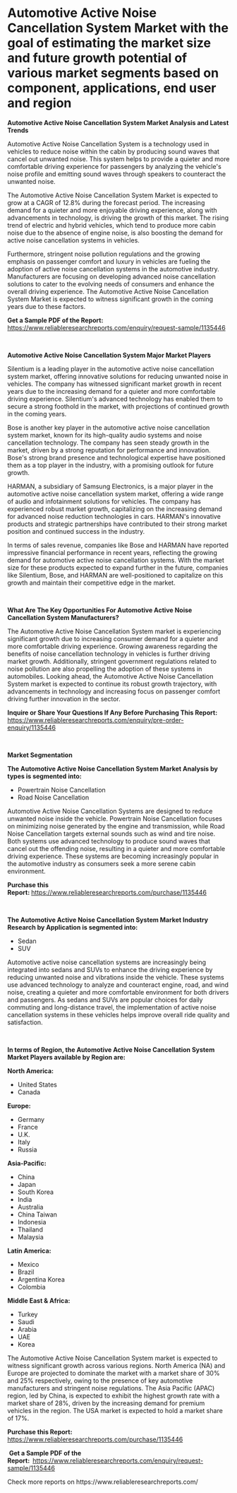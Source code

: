 <p><h1>Automotive Active Noise Cancellation System Market with the goal of estimating the market size and future growth potential of various market segments based on component, applications, end user and region</h1></p><p><strong>Automotive Active Noise Cancellation System Market Analysis and Latest Trends</strong></p>
<p><p>Automotive Active Noise Cancellation System is a technology used in vehicles to reduce noise within the cabin by producing sound waves that cancel out unwanted noise. This system helps to provide a quieter and more comfortable driving experience for passengers by analyzing the vehicle's noise profile and emitting sound waves through speakers to counteract the unwanted noise.</p><p>The Automotive Active Noise Cancellation System Market is expected to grow at a CAGR of 12.8% during the forecast period. The increasing demand for a quieter and more enjoyable driving experience, along with advancements in technology, is driving the growth of this market. The rising trend of electric and hybrid vehicles, which tend to produce more cabin noise due to the absence of engine noise, is also boosting the demand for active noise cancellation systems in vehicles.</p><p>Furthermore, stringent noise pollution regulations and the growing emphasis on passenger comfort and luxury in vehicles are fueling the adoption of active noise cancellation systems in the automotive industry. Manufacturers are focusing on developing advanced noise cancellation solutions to cater to the evolving needs of consumers and enhance the overall driving experience. The Automotive Active Noise Cancellation System Market is expected to witness significant growth in the coming years due to these factors.</p></p>
<p><strong>Get a Sample PDF of the Report:&nbsp;</strong> <a href="https://www.reliableresearchreports.com/enquiry/request-sample/1135446">https://www.reliableresearchreports.com/enquiry/request-sample/1135446</a></p>
<p>&nbsp;</p>
<p><strong>Automotive Active Noise Cancellation System Major Market Players</strong></p>
<p><p>Silentium is a leading player in the automotive active noise cancellation system market, offering innovative solutions for reducing unwanted noise in vehicles. The company has witnessed significant market growth in recent years due to the increasing demand for a quieter and more comfortable driving experience. Silentium's advanced technology has enabled them to secure a strong foothold in the market, with projections of continued growth in the coming years.</p><p>Bose is another key player in the automotive active noise cancellation system market, known for its high-quality audio systems and noise cancellation technology. The company has seen steady growth in the market, driven by a strong reputation for performance and innovation. Bose's strong brand presence and technological expertise have positioned them as a top player in the industry, with a promising outlook for future growth.</p><p>HARMAN, a subsidiary of Samsung Electronics, is a major player in the automotive active noise cancellation system market, offering a wide range of audio and infotainment solutions for vehicles. The company has experienced robust market growth, capitalizing on the increasing demand for advanced noise reduction technologies in cars. HARMAN's innovative products and strategic partnerships have contributed to their strong market position and continued success in the industry.</p><p>In terms of sales revenue, companies like Bose and HARMAN have reported impressive financial performance in recent years, reflecting the growing demand for automotive active noise cancellation systems. With the market size for these products expected to expand further in the future, companies like Silentium, Bose, and HARMAN are well-positioned to capitalize on this growth and maintain their competitive edge in the market.</p></p>
<p>&nbsp;</p>
<p><strong>What Are The Key Opportunities For Automotive Active Noise Cancellation System Manufacturers?</strong></p>
<p><p>The Automotive Active Noise Cancellation System market is experiencing significant growth due to increasing consumer demand for a quieter and more comfortable driving experience. Growing awareness regarding the benefits of noise cancellation technology in vehicles is further driving market growth. Additionally, stringent government regulations related to noise pollution are also propelling the adoption of these systems in automobiles. Looking ahead, the Automotive Active Noise Cancellation System market is expected to continue its robust growth trajectory, with advancements in technology and increasing focus on passenger comfort driving further innovation in the sector.</p></p>
<p><strong>Inquire or Share Your Questions If Any Before Purchasing This Report:</strong> <a href="https://www.reliableresearchreports.com/enquiry/pre-order-enquiry/1135446">https://www.reliableresearchreports.com/enquiry/pre-order-enquiry/1135446</a></p>
<p>&nbsp;</p>
<p><strong>Market Segmentation</strong></p>
<p><strong>The Automotive Active Noise Cancellation System Market Analysis by types is segmented into:</strong></p>
<p><ul><li>Powertrain Noise Cancellation</li><li>Road Noise Cancellation</li></ul></p>
<p><p>Automotive Active Noise Cancellation Systems are designed to reduce unwanted noise inside the vehicle. Powertrain Noise Cancellation focuses on minimizing noise generated by the engine and transmission, while Road Noise Cancellation targets external sounds such as wind and tire noise. Both systems use advanced technology to produce sound waves that cancel out the offending noise, resulting in a quieter and more comfortable driving experience. These systems are becoming increasingly popular in the automotive industry as consumers seek a more serene cabin environment.</p></p>
<p><strong>Purchase this Report:&nbsp;</strong><a href="https://www.reliableresearchreports.com/purchase/1135446">https://www.reliableresearchreports.com/purchase/1135446</a></p>
<p>&nbsp;</p>
<p><strong>The Automotive Active Noise Cancellation System Market Industry Research by Application is segmented into:</strong></p>
<p><ul><li>Sedan</li><li>SUV</li></ul></p>
<p><p>Automotive active noise cancellation systems are increasingly being integrated into sedans and SUVs to enhance the driving experience by reducing unwanted noise and vibrations inside the vehicle. These systems use advanced technology to analyze and counteract engine, road, and wind noise, creating a quieter and more comfortable environment for both drivers and passengers. As sedans and SUVs are popular choices for daily commuting and long-distance travel, the implementation of active noise cancellation systems in these vehicles helps improve overall ride quality and satisfaction.</p></p>
<p>&nbsp;</p>
<p><strong>In terms of Region, the Automotive Active Noise Cancellation System Market Players available by Region are:</strong></p>
<p>
    <p> <strong> North America: </strong>
        <ul>
            <li>United States</li>
            <li>Canada</li>
        </ul>
        </p> 
    <p> <strong> Europe: </strong>
        <ul>
            <li>Germany</li>
            <li>France</li>
            <li>U.K.</li>
            <li>Italy</li>
            <li>Russia</li>
        </ul>
        </p> 
    <p> <strong> Asia-Pacific: </strong>
        <ul>
            <li>China</li>
            <li>Japan</li>
            <li>South Korea</li>
            <li>India</li>
            <li>Australia</li>
            <li>China Taiwan</li>
            <li>Indonesia</li>
            <li>Thailand</li>
            <li>Malaysia</li>
        </ul>
        </p> 
    <p> <strong> Latin America: </strong>
        <ul>
            <li>Mexico</li>
            <li>Brazil</li>
            <li>Argentina Korea</li>
            <li>Colombia</li>
        </ul>
        </p> 
    <p> <strong> Middle East & Africa: </strong>
        <ul>
            <li>Turkey</li>
            <li>Saudi</li>
            <li>Arabia</li>
            <li>UAE</li>
            <li>Korea</li>
        </ul>
    </p>
    </p>
<p><p>The Automotive Active Noise Cancellation System market is expected to witness significant growth across various regions. North America (NA) and Europe are projected to dominate the market with a market share of 30% and 25% respectively, owing to the presence of key automotive manufacturers and stringent noise regulations. The Asia Pacific (APAC) region, led by China, is expected to exhibit the highest growth rate with a market share of 28%, driven by the increasing demand for premium vehicles in the region. The USA market is expected to hold a market share of 17%.</p></p>
<p><strong>Purchase this Report: </strong><a href="https://www.reliableresearchreports.com/purchase/1135446">https://www.reliableresearchreports.com/purchase/1135446</a></p>
<p>&nbsp;<strong>Get a Sample PDF of the Report:&nbsp;&nbsp;</strong><a href="https://www.reliableresearchreports.com/enquiry/request-sample/1135446">https://www.reliableresearchreports.com/enquiry/request-sample/1135446</a></p>
<p><strong></strong></p>
<p>Check more reports on https://www.reliableresearchreports.com/</p>